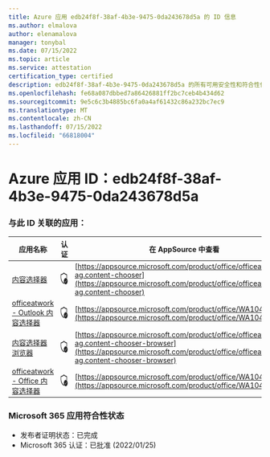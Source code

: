 ```yaml
---
title: Azure 应用 edb24f8f-38af-4b3e-9475-0da243678d5a 的 ID 信息
ms.author: elmalova
author: elenamalova
manager: tonybal
ms.date: 07/15/2022
ms.topic: article
ms.service: attestation
certification_type: certified
description: edb24f8f-38af-4b3e-9475-0da243678d5a 的所有可用安全性和符合性信息。
ms.openlocfilehash: fe68a087dbbed7a86426881ff2bc7ceb4b434d62
ms.sourcegitcommit: 9e5c6c3b4885bc6fa0a4af61432c86a232bc7ec9
ms.translationtype: MT
ms.contentlocale: zh-CN
ms.lasthandoff: 07/15/2022
ms.locfileid: "66818004"
---
```

# <a name="azure-app-id-edb24f8f-38af-4b3e-9475-0da243678d5a"></a>Azure 应用 ID：edb24f8f-38af-4b3e-9475-0da243678d5a


### <a name="apps-associated-with-this-id"></a>与此 ID 关联的应用：
| **应用名称** | **认证** | **在 AppSource 中查看** |
|--------------|---------------|-----------------------|
| [内容选择器](../forward/officeatwork-ag.content-chooser.md) | <img alt="Certified application badge" src="../media/certified-badge.png" height="25" width="25" /> | [https://appsource.microsoft.com/product/office/officeatwork-ag.content-chooser](https://appsource.microsoft.com/product/office/officeatwork-ag.content-chooser) |
| [officeatwork - Outlook 内容选择器](../forward/WA104380690.md) | <img alt="Certified application badge" src="../media/certified-badge.png" height="25" width="25" /> | [https://appsource.microsoft.com/product/office/WA104380690](https://appsource.microsoft.com/product/office/WA104380690) |
| [内容选择器浏览器](../forward/officeatwork-ag.content-chooser-browser.md) | <img alt="Certified application badge" src="../media/certified-badge.png" height="25" width="25" /> | [https://appsource.microsoft.com/product/office/officeatwork-ag.content-chooser-browser](https://appsource.microsoft.com/product/office/officeatwork-ag.content-chooser-browser) |
| [officeatwork - Office 内容选择器](../forward/WA104380602.md) | <img alt="Certified application badge" src="../media/certified-badge.png" height="25" width="25" /> | [https://appsource.microsoft.com/product/office/WA104380602](https://appsource.microsoft.com/product/office/WA104380602) |

### <a name="microsoft-365-app-compliance-status"></a>Microsoft 365 应用符合性状态
- 发布者证明状态：已完成
- Microsoft 365 认证：已批准 (2022/01/25) 
